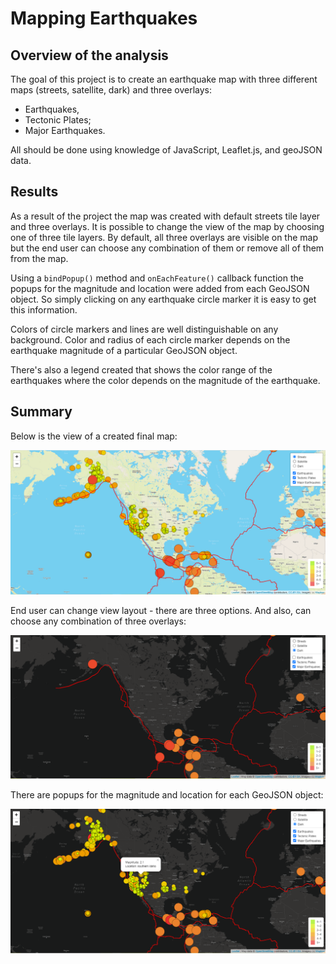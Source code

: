 # Mapping Earthquakes

## Overview of the analysis
The goal of this project is to create an earthquake map with three different maps (streets, satellite, dark) and three overlays:
- Earthquakes,
- Tectonic Plates;
- Major Earthquakes. 

All should be done using knowledge of JavaScript, Leaflet.js, and geoJSON data.

## Results
As a result of the project the map was created with default streets tile layer and three overlays. It is possible to change the view of the map by choosing one of three tile layers. By default, all three overlays are visible on the map but the end user can choose any combination of them or remove all of them from the map.

Using a `bindPopup()` method and `onEachFeature()` callback function the popups for the magnitude and location were added from each GeoJSON object. So simply clicking on any earthquake circle marker it is easy to get this information.

Colors of circle markers and lines are well distinguishable on any background. Color and radius of each circle marker depends on the earthquake magnitude of a particular GeoJSON object.

There's also a legend created that shows the color range of the earthquakes where the color depends on the magnitude of the earthquake.

## Summary

Below is the view of a created final map:

![FinalMap](Earthquake_Challenge/static/images/FinalMap.png)

End user can change view layout - there are three options. And also, can choose any combination of three overlays:

![DarkOption](Earthquake_Challenge/static/images/DarkOption.png)

There are popups for the magnitude and location for each GeoJSON object:

![Popup](Earthquake_Challenge/static/images/Popup.png)